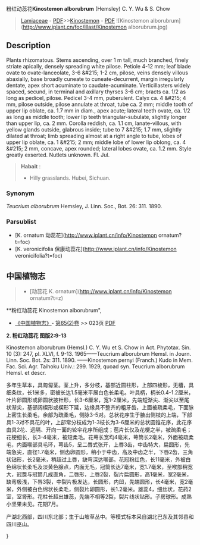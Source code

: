 粉红动蕊花**Kinostemon alborubrum** (Hemsley) C. Y. Wu & S. Chow

> [Lamiaceae](http://www.iplant.cn/info/Lamiaceae?t=foc) - [PDF](http://www.iplant.cn/foc/pdf/Lamiaceae.pdf)>>[Kinostemon](http://www.iplant.cn/info/Kinostemon?t=foc) - [PDF](http://www.iplant.cn/foc/pdf/Kinostemon.pdf)
![Kinostemon alborubrum](http://www.iplant.cn/foc/illast/Kinostemon alborubrum.jpg)

## Description

Plants rhizomatous. Stems ascending, over 1 m tall, much branched, finely striate apically, densely spreading white pilose. Petiole 4-12 mm; leaf blade ovate to ovate-lanceolate, 3-6 &amp;#215; 1-2 cm, pilose, veins densely villous abaxially, base broadly cuneate to cuneate-decurrent, margin irregularly dentate, apex short acuminate to caudate-acuminate. Verticillasters widely spaced, secund, in terminal and axillary thyrses 3-6 cm; bracts ca. 1/2 as long as pedicel, pilose. Pedicel 3-4 mm, puberulent. Calyx ca. 4 &amp;#215; 4 mm, pilose outside, pilose annulate at throat, tube ca. 2 mm; middle tooth of upper lip oblate, ca. 1.7 mm in diam., apex acute; lateral teeth ovate, ca. 1/2 as long as middle tooth; lower lip teeth triangular-subulate, slightly longer than upper lip, ca. 2 mm. Corolla reddish, ca. 1.1 cm, lanate-villous, with yellow glands outside, glabrous inside; tube to 7 &amp;#215; 1.7 mm, slightly dilated at throat; limb spreading almost at a right angle to tube, lobes of upper lip oblate, ca. 1 &amp;#215; 2 mm; middle lobe of lower lip oblong, ca. 4 &amp;#215; 2 mm, concave, apex rounded; lateral lobes ovate, ca. 1.2 mm. Style greatly exserted. Nutlets unknown. Fl. Jul.

> **Habait** : 
>* Hilly grasslands. Hubei, Sichuan.

### Synonym
*Teucrium alborubrum* Hemsley, J. Linn. Soc., Bot. 26: 311. 1890.

### Parsublist

* [K.  ornatum  动蕊花](http://www.iplant.cn/info/Kinostemon ornatum?t=foc)
* [K.  veronicifolia  保康动蕊花](http://www.iplant.cn/info/Kinostemon veronicifolia?t=foc)

## 中国植物志

> * [动蕊花  K.  ornatum](http://www.iplant.cn/info/Kinostemon ornatum?t=z)

**粉红动蕊花 Kinostemon alborubrum",

* [《中国植物志》](http://www.iplant.cn/frps)- [第65(2)卷](http://www.iplant.cn/frps/vol/65(2)) >> 023页 [PDF](http://www.iplant.cn/frps/pdf/65(2)/023b.PDF)

**2. 粉红动蕊花 图版2:9-13**

Kinostemon alborubrum (Hemsl.) C. Y. Wu et S. Chow in Act. Phytotax. Sin. 10 (3): 247, pl. XLVI, f. 9-13. 1965——Teucrium alborubrum Hemsl. in Journ. Linn. Soc. Bot. 2s: 311. 1890. ——Kinostemon pernyi (Franch.) Kudo in Mem. Fac. Sci. Agr. Taihoku Univ.: 299. 1929, quoad syn. Teucrium alborubrum Hemsl. et descr.

多年生草本，具匍匐茎。茎上升，多分枝，基部近圆柱形，上部四棱形，无槽，具细条纹，长1米多，密被长达1.5毫米平展白色长柔毛。叶具柄，柄长0.4-1.2厘米，叶片卵圆形或卵圆状披针形，长3-6厘米，宽1-2厘米，先端短渐尖、渐尖以至尾状渐尖，基部阔楔形或楔形下延，边缘具不整齐的粗牙齿，上面被疏柔毛，下面脉上密生长柔毛，余部为疏柔毛，侧脉3-5对。总状花序生于腋出侧枝的上端，下部具1-3对不具花的叶，上部常分枝成为1-3枝长为3-6厘米的总状圆锥花序，此花序由具2花、远隔、开向一面的轮伞花序所组成；苞片长仅及花梗之半，被疏柔毛；花梗细长，长3-4毫米，被短柔毛。花萼长宽均4毫米，萼筒长2毫米，外面被疏柔毛，内面喉部具毛环，萼齿5，呈二唇式张开，上唇3齿，中齿特大，扁圆形，先端急尖，直径1.7毫米，侧齿卵圆形，稍小于中齿，高及中齿之半，下唇2齿，三角状钻形，长2毫米，稍超过上唇，缺弯深达喉部。花冠粉红色，长11毫米，外被白色绵状长柔毛及淡黄色腺点，内面无毛，冠筒长达7毫米，宽1.7毫米，至喉部稍宽大，冠簷与冠筒几成直角，二唇形，上唇2裂，裂片扁圆形，高1毫米，宽2毫米，缺弯极浅，下唇3裂，中裂片极发达，长圆形，内凹，先端圆形，长4毫米，宽2毫米，外侧被白色绵状长柔毛，侧裂片卵圆形，长1.2毫米。雄蕊4，细丝状，花药2室，室肾形。花柱长超出雄蕊，先端不相等2裂，裂片线状钻形。子房球形。成熟小坚果未见。花期7月。

产湖北西部，四川东北部；生于山坡草丛中。等模式标本采自湖北巴东及其邻县和四川巫山。

}